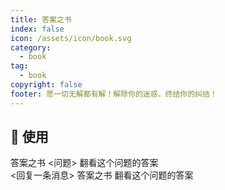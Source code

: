 ```yaml
---
title: 答案之书
index: false
icon: /assets/icon/book.svg
category:
  - book
tag:
  - book
copyright: false
footer: 愿一切无解都有解！解除你的迷惑，终结你的纠结！
---
```


## 🎉 使用
答案之书 <问题>	翻看这个问题的答案  
<回复一条消息> 答案之书	翻看这个问题的答案